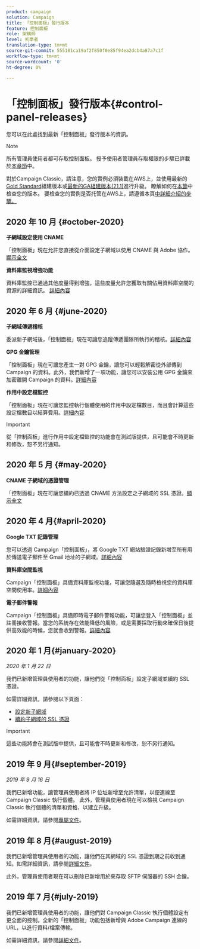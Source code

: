 ```yaml
---
product: campaign
solution: Campaign
title: 「控制面板」發行版本
feature: 控制面板
role: 架構師
level: 初學者
translation-type: tm+mt
source-git-commit: 555181ca19af2f850f0e85f94ea2dcb4a87a7c1f
workflow-type: tm+mt
source-wordcount: '0'
ht-degree: 0%

---
```



# 「控制面板」發行版本{#control-panel-releases}

您可以在此處找到最新「控制面板」發行版本的資訊。

>[!NOTE]
>
>所有管理員使用者都可存取控制面板。 授予使用者管理員存取權限的步驟已詳載於[本章節](https://experienceleague.adobe.com/docs/control-panel/using/discover-control-panel/managing-permissions.html?lang=en#discover-control-panel)中。
>
>對於Campaign Classic，請注意，您的實例必須裝載在AWS上，並使用最新的[Gold Standard](https://experienceleague.adobe.com/docs/campaign-classic/using/release-notes/gs-release/gs-overview.html)組建版本或[最新的GA組建版本(21.1)](https://experienceleague.adobe.com/docs/campaign-classic/using/release-notes/latest-release.html#release-notes)進行升級。 瞭解如何在[本節](https://experienceleague.adobe.com/docs/campaign-classic/using/getting-started/starting-with-adobe-campaign/launching-adobe-campaign.html#getting-your-campaign-version)中檢查您的版本。 要檢查您的實例是否托管在AWS上，請遵循本頁[中詳細介紹的步驟。](faq.md)

## 2020 年 10 月 {#october-2020}

**子網域設定使用 CNAME**

「控制面板」現在允許您直接從介面設定子網域以使用 CNAME 與 Adobe 協作。[顯示全文](subdomains-certificates/using/setting-up-new-subdomain.md)

**資料庫監視增強功能**

資料庫監控已通過其他度量得到增強，這些度量允許您獲取有關佔用資料庫空間的資源的詳細資訊。 [詳細內容](performance-monitoring/using/database-monitoring.md)

## 2020 年 6 月 {#june-2020}

**子網域傳遞稽核**

委派新子網域後，「控制面板」現在可讓您追蹤傳遞團隊所執行的稽核。[詳細內容](subdomains-certificates/using/setting-up-new-subdomain.md)

**GPG 金鑰管理**

「控制面板」現在可讓您產生一對 GPG 金鑰，讓您可以輕鬆解密從外部傳到 Campaign 的資料。此外，我們新增了一項功能，讓您可以安裝公用 GPG 金鑰來加密離開 Campaign 的資料。[詳細內容](instances-settings/using/gpg-keys-management.md)

**作用中設定檔監控**

「控制面板」現在可讓您監控執行個體使用的作用中設定檔數目，而且會計算這些設定檔數目以結算費用。[詳細內容](performance-monitoring/using/active-profiles-monitoring.md)

>[!IMPORTANT]
>
>從「控制面板」進行作用中設定檔監控的功能會在測試版提供，且可能會不時更新和修改，恕不另行通知。

## 2020 年 5 月 {#may-2020}

**CNAME 子網域的憑證管理**

「控制面板」現在可讓您續約已透過 CNAME 方法設定之子網域的 SSL 憑證。[顯示全文](subdomains-certificates/using/renewing-subdomain-certificate.md)

## 2020 年 4 月{#april-2020}

**Google TXT 記錄管理**

您可以透過 Campaign「控制面板」，將 Google TXT 網站驗證記錄新增至所有用於傳送電子郵件至 Gmail 地址的子網域。[詳細內容](subdomains-certificates/using/managing-txt-records.md)

**資料庫空間監視**

Campaign「控制面板」具備資料庫監視功能，可讓您隨選及隨時檢視您的資料庫空間使用率。[詳細內容](performance-monitoring/using/database-monitoring.md)

**電子郵件警報**

Campaign「控制面板」具備即時電子郵件警報功能，可讓您登入「控制面板」並註冊接收警報。當您的系統存在效能降低的風險，或是需要採取行動來確保日後提供高效能的時候，您就會收到警報。[詳細內容](performance-monitoring/using/email-alerting.md)

## 2020 年 1 月{#january-2020}

*2020 年 1 月 22 日*

我們已新增管理員使用者的功能，讓他們從「控制面板」設定子網域並續約 SSL 憑證。

如需詳細資訊，請參閱以下頁面：
* [設定新子網域](subdomains-certificates/using/setting-up-new-subdomain.md)
* [續約子網域的 SSL 憑證](subdomains-certificates/using/renewing-subdomain-certificate.md)

>[!IMPORTANT]
>
>這些功能將會在測試版中提供，且可能會不時更新和修改，恕不另行通知。

## 2019 年 9 月{#september-2019}

*2019 年 9 月 16 日*

我們已新增功能，讓管理員使用者將 IP 位址新增至允許清單，以便連線至 Campaign Classic 執行個體。
此外，管理員使用者現在可以檢視 Campaign Classic 執行個體的清單和資格，以建立升級。

如需詳細資訊，請參閱[專屬文件](instances-settings/using/ip-allow-listing-instance-access.md)。

## 2019 年 8 月{#august-2019}

我們已新增管理員使用者的功能，讓他們在其網域的 SSL 憑證到期之前收到通知。如需詳細資訊，請參閱[詳細文件](subdomains-certificates/using/monitoring-ssl-certificates.md)。

此外，管理員使用者現在可以刪除已新增用於來存取 SFTP 伺服器的 SSH 金鑰。

## 2019 年 7 月{#july-2019}

我們已新增管理員使用者的功能，讓他們對 Campaign Classic 執行個體設定有更全面的控制。全新的「控制面板」功能包括新增與 Adobe Campaign 連線的 URL，以進行資料/檔案傳輸。

如需詳細資訊，請參閱[詳細文件](instances-settings/using/url-permissions.md)。
